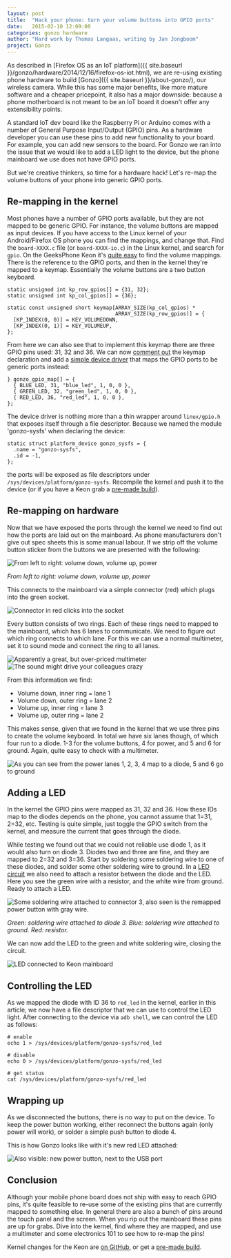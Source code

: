 ```yaml
---
layout: post
title:  "Hack your phone: turn your volume buttons into GPIO ports"
date:   2015-02-10 12:09:00
categories: gonzo hardware
author: "Hard work by Thomas Langaas, writing by Jan Jongboom"
project: Gonzo
---
```

As described in [Firefox OS as an IoT platform]({{ site.baseurl }}/gonzo/hardware/2014/12/16/firefox-os-iot.html), we are re-using existing phone hardware to build [Gonzo]({{ site.baseurl }}/about-gonzo/), our wireless camera. While this has some major benefits, like more mature software and a cheaper pricepoint, it also has a major downside: because a phone motherboard is not meant to be an IoT board it doesn't offer any extensibility points.

A standard IoT dev board like the Raspberry Pi or Arduino comes with a number of General Purpose Input/Output (GPIO) pins. As a hardware developer you can use these pins to add new functionality to your board. For example, you can add new sensors to the board. For Gonzo we ran into the issue that we would like to add a LED light to the device, but the phone mainboard we use does not have GPIO ports.

But we're creative thinkers, so time for a hardware hack! Let's re-map the volume buttons of your phone into generic GPIO ports.

<!--more-->

## Re-mapping in the kernel

Most phones have a number of GPIO ports available, but they are not mapped to be generic GPIO. For instance, the volume buttons are mapped as input devices. If you have access to the Linux kernel of your Android/Firefox OS phone you can find the mappings, and change that. Find the `board-XXXX.c` file (or `board-XXXX-io.c`) in the Linux kernel, and search for `gpio`. On the GeeksPhone Keon it's [quite easy](https://github.com/jan-os/gp-keon-kernel/blob/2ca8e9deafa63b0f9a839860e9a3f835e6f5e3a6/arch/arm/mach-msm/board-msm7x27a.c#L1140) to find the volume mappings. There is the reference to the GPIO ports, and then in the kernel they're mapped to a keymap. Essentially the volume buttons are a two button keyboard.

    static unsigned int kp_row_gpios[] = {31, 32};
    static unsigned int kp_col_gpios[] = {36};

    static const unsigned short keymap[ARRAY_SIZE(kp_col_gpios) *
                                       ARRAY_SIZE(kp_row_gpios)] = {
      [KP_INDEX(0, 0)] = KEY_VOLUMEDOWN,
      [KP_INDEX(0, 1)] = KEY_VOLUMEUP,
    };

From here we can also see that to implement this keymap there are three GPIO pins used: 31, 32 and 36. We can now [comment out](https://github.com/jan-os/gp-keon-kernel/commit/6c07642c16ae09e9965081a0d531da24f6d2b616#diff-022fd70ae56969996562ebdf4b1a8d3eR1144) the keymap declaration and add a [simple device driver](https://github.com/jan-os/gp-keon-kernel/commit/6c07642c16ae09e9965081a0d531da24f6d2b616) that maps the GPIO ports to be generic ports instead:

    } gonzo_gpio_map[] = {
      { BLUE_LED, 31, "blue_led", 1, 0, 0 },
      { GREEN_LED, 32, "green_led", 1, 0, 0 },
      { RED_LED, 36, "red_led", 1, 0, 0 },
    };

The device driver is nothing more than a thin wrapper around `linux/gpio.h` that exposes itself through a file descriptor. Because we named the module 'gonzo-sysfs' when declaring the device:

    static struct platform_device gonzo_sysfs = {
      .name = "gonzo-sysfs",
      .id = -1,
    };

the ports will be exposed as file descriptors under `/sys/devices/platform/gonzo-sysfs`. Recompile the kernel and push it to the device (or if you have a Keon grab a [pre-made build](http://janos.io/download.html)).

## Re-mapping on hardware

Now that we have exposed the ports through the kernel we need to find out how the ports are laid out on the mainboard. As phone manufacturers don't give out spec sheets this is some manual labour. If we strip off the volume button sticker from the buttons we are presented with the following:

<img src="{{ site.baseurl }}/assets/gpio1.jpg" title="From left to right: volume down, volume up, power">

*From left to right: volume down, volume up, power*

This connects to the mainboard via a simple connector (red) which plugs into the green socket.

<img src="{{ site.baseurl }}/assets/gpio2.jpg" title="Connector in red clicks into the socket">

Every button consists of two rings. Each of these rings need to mapped to the mainboard, which has 6 lanes to communicate. We need to figure out which ring connects to which lane. For this we can use a normal multimeter, set it to sound mode and connect the ring to all lanes.

<img src="{{ site.baseurl }}/assets/gpio3.jpg" title="Apparently a great, but over-priced multimeter"> <img src="{{ site.baseurl }}/assets/gpio4.jpg" title="The sound might drive your colleagues crazy">

From this information we find:

* Volume down, inner ring = lane 1
* Volume down, outer ring = lane 2
* Volume up, inner ring = lane 3
* Volume up, outer ring = lane 2

This makes sense, given that we found in the kernel that we use three pins to create the volume keyboard. In total we have six lanes though, of which four run to a diode. 1-3 for the volume buttons, 4 for power, and 5 and 6 for ground. Again, quite easy to check with a multimeter.

<img src="{{ site.baseurl }}/assets/gpio5.jpg" title="As you can see from the power lanes 1, 2, 3, 4 map to a diode, 5 and 6 go to ground">

## Adding a LED

In the kernel the GPIO pins were mapped as 31, 32 and 36. How these IDs map to the diodes depends on the phone, you cannot assume that 1=31, 2=32, etc. Testing is quite simple, just toggle the GPIO switch from the kernel, and measure the current that goes through the diode.

While testing we found out that we could not reliable use diode 1, as it would also turn on diode 3. Diodes two and three are fine, and they are mapped to 2=32 and 3=36. Start by soldering some soldering wire to one of these diodes, and solder some other soldering wire to ground. In a <a href="http://upload.wikimedia.org/wikipedia/commons/thumb/c/c9/LED_circuit.svg/200px-LED_circuit.svg.png" target="_blank">LED circuit</a> we also need to attach a resistor between the diode and the LED. Here you see the green wire with a resistor, and the white wire from ground. Ready to attach a LED.

<img src="{{ site.baseurl }}/assets/gpio6.jpg" title="Some soldering wire attached to connector 3, also seen is the remapped power button with gray wire.">

*Green: soldering wire attached to diode 3. Blue: soldering wire attached to ground. Red: resistor.*

We can now add the LED to the green and white soldering wire, closing the circuit.

<img src="{{ site.baseurl }}/assets/gpio7.jpg" title="LED connected to Keon mainboard">

## Controlling the LED

As we mapped the diode with ID 36 to `red_led` in the kernel, earlier in this article, we now have a file descriptor that we can use to control the LED light. After connecting to the device via `adb shell`, we can control the LED as follows:

    # enable
    echo 1 > /sys/devices/platform/gonzo-sysfs/red_led

    # disable
    echo 0 > /sys/devices/platform/gonzo-sysfs/red_led

    # get status
    cat /sys/devices/platform/gonzo-sysfs/red_led

## Wrapping up

As we disconnected the buttons, there is no way to put on the device. To keep the power button working, either reconnect the buttons again (only power will work), or solder a simple push button to diode 4.

This is how Gonzo looks like with it's new red LED attached:

<img src="{{ site.baseurl }}/assets/gpio8.jpg" title="Also visible: new power button, next to the USB port">

## Conclusion

Although your mobile phone board does not ship with easy to reach GPIO pins, it's quite feasible to re-use some of the existing pins that are currently mapped to something else. In general there are also a bunch of pins around the touch panel and the screen. When you rip out the mainboard these pins are up for grabs. Dive into the kernel, find where they are mapped, and use a multimeter and some electronics 101 to see how to re-map the pins!

Kernel changes for the Keon are [on GitHub](https://github.com/jan-os/gp-keon-kernel/tree/gonzo), or get a [pre-made build](http://janos.io/download.html).
